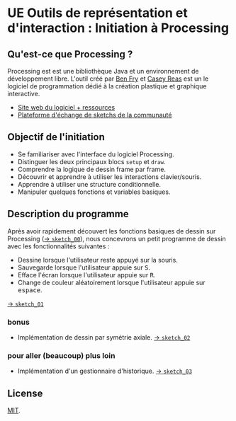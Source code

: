 # UE Outils de représentation et d'interaction : Initiation à Processing

## Qu'est-ce que Processing ?

Processing est est une bibliothèque Java et un environnement de développement libre. L'outil créé par [Ben Fry](https://fathom.info/about/) et [Casey Reas](http://reas.com/) est un le logiciel de programmation dédié à la création plastique et graphique interactive. 

- [Site web du logiciel + ressources](https://processing.org/)  
- [Plateforme d'échange de sketchs de la communauté](https://www.openprocessing.org/)

## Objectif de l'initiation

- Se familiariser avec l'interface du logiciel Processing.
- Distinguer les deux principaux blocs `setup` et `draw`.
- Comprendre la logique de dessin frame par frame.
- Découvrir et apprendre à utiliser les interactions clavier/souris.
- Apprendre à utiliser une structure conditionnelle.
- Manipuler quelques fonctions et variables basiques.

## Description du programme

Après avoir rapidement découvert les fonctions basiques de dessin sur Processing ([→ `sketch_00`](./sketch_00)), nous concevrons un petit programme de dessin avec les fonctionnalités suivantes :
- Dessine lorsque l'utilisateur reste appuyé sur la souris.
- Sauvegarde lorsque l'utilisateur appuie sur <kbd>S</kbd>.
- Efface l'écran lorsque l'utilisateur appuie sur <kbd>R</kbd>.
- Change de couleur aléatoirement lorsque l'utilisateur appuie sur <kbd>espace</kbd>.

[→ `sketch_01`](./sketch_01)

### bonus
- Implémentation de dessin par symétrie axiale. [→ `sketch_02`](./sketch_02)

### pour aller (beaucoup) plus loin
- Implémentation d'un gestionnaire d'historique. [→ `sketch_03`](./sketch_03)


## License
[MIT](https://tldrlegal.com/license/mit-license).

